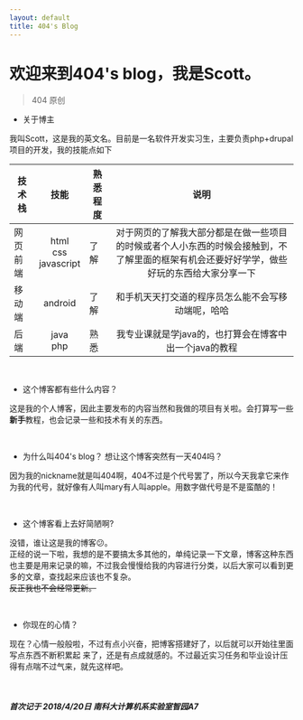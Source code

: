 ```yaml
---
layout: default
title: 404's Blog
---
```


欢迎来到404's blog，我是Scott。
=======================

>404 原创

- 关于博主

我叫Scott，这是我的英文名。目前是一名软件开发实习生，主要负责php+drupal项目的开发，我的技能点如下


| 技术栈        | 技能           | 熟悉程度 | 说明 |
| -------- |:-------------:| -----| :--------:|
| 网页前端 | html<br>css<br>javascript | 了解 | 对于网页的了解我大部分都是在做一些项目的时候或者个人小东西的时候会接触到，不了解里面的框架有机会还要好好学学，做些好玩的东西给大家分享一下 |
| 移动端| android | 了解 | 和手机天天打交道的程序员怎么能不会写移动端呢，哈哈|
| 后端 | java<br>php | 熟悉 | 我专业课就是学java的，也打算会在博客中出一个java的教程|

<br>

- 这个博客都有些什么内容？

这是我的个人博客，因此主要发布的内容当然和我做的项目有关啦。会打算写一些**新手**教程，也会记录一些和技术有关的东西。

<br>

- 为什么叫404's blog？ 想让这个博客突然有一天404吗？

因为我的nickname就是叫404啊，404不过是个代号罢了，所以今天我拿它来作为我的代号，就好像有人叫mary有人叫apple。用数字做代号是不是蛮酷的！

<br>

- 这个博客看上去好简陋啊?

没错，谁让这是我的博客😕。<br>
正经的说一下啦，我想的是不要搞太多其他的，单纯记录一下文章，博客这种东西也主要是用来记录的嘛，不过我会慢慢给我的内容进行分类，以后大家可以看到更多的文章，查找起来应该也不复杂。<br>
~~反正我也不会经常更新。~~

<br>

- 你现在的心情？

现在？心情一般般啦，不过有点小兴奋，把博客搭建好了，以后就可以开始往里面写点东西不断积累起 来了，还是有点成就感的。不过最近实习任务和毕业设计压得有点喘不过气来，就先这样吧。

<br>


##### 首次记于 2018/4/20日 南科大计算机系实验室智园A7